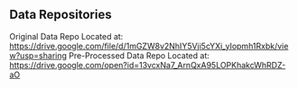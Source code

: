 ## Data Repositories 
Original Data Repo Located at: https://drive.google.com/file/d/1mGZW8v2NhIY5Vji5cYXi_yIopmh1Rxbk/view?usp=sharing
Pre-Processed Data Repo Located at: https://drive.google.com/open?id=13vcxNa7_ArnQxA95LOPKhakcWhRDZ-aO
